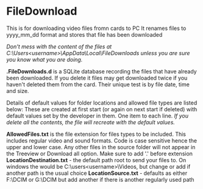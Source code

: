 # FileDownload
This is for downloading video files fromn cards to PC
It renames files to yyyy_mm_dd  format and stores that file has been downloaded



_Don't mess with the content of the files at C:\Users\<username>\AppData\Local\FileDownloads unless you are sure you know what you are doing._

__.FileDownloads.d__ is a SQLite database recording the files that have already been downloaded. If you delete it files may get downloaded twice if you haven't deleted them from the card. Their unique test is by file date, time and size.

Details of default values for folder locations and allowed file types are listed below:
These are created at first start (or again on next start if deleted) with default values set by the developer in them. One item to each line. _If you delete all the contents, the file will recreate with the default values._

__AllowedFiles.txt__ is the file extension for files types to be included. This includes regular video and sound formats. Code is case sensitive hence the upper and lower case. Any other files in the source folder will not appear in the Treeview or Download all option. Make sure to add '.' before extension
__LocationDestination.txt__ - the default path root to send your files to. On windows the would be C:\users\<username>\Videos, but change or add if another path is the usual choice
__LocationSource.txt__ - defaults as either F:\DCIM or G:\DCIM  but add another if there is another regularly used path
